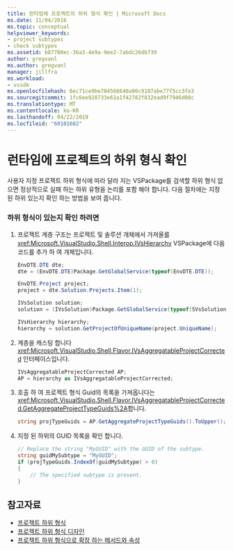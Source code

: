 ```yaml
---
title: 런타임에 프로젝트의 하위 형식 확인 | Microsoft Docs
ms.date: 11/04/2016
ms.topic: conceptual
helpviewer_keywords:
- project subtypes
- check subtypes
ms.assetid: b87780ec-36a3-4e9a-9ee2-7abdc26db739
author: gregvanl
ms.author: gregvanl
manager: jillfra
ms.workload:
- vssdk
ms.openlocfilehash: 6ec71ce9be704566640a90c9187abe77f5cc3fe3
ms.sourcegitcommit: 1fc6ee928733e61a1f42782f832ead9f7946d00c
ms.translationtype: MT
ms.contentlocale: ko-KR
ms.lasthandoff: 04/22/2019
ms.locfileid: "60101602"
---
```

# <a name="verify-subtypes-of-a-project-at-run-time"></a>런타임에 프로젝트의 하위 형식 확인
사용자 지정 프로젝트 하위 형식에 따라 달라 지는 VSPackage를 검색할 하위 형식 없으면 정상적으로 실패 하는 하위 유형을 논리를 포함 해야 합니다. 다음 절차에는 지정 된 하위 있는지 확인 하는 방법을 보여 줍니다.

### <a name="to-verify-the-presence-of-a-subtype"></a>하위 형식이 있는지 확인 하려면

1. 프로젝트 계층 구조는 프로젝트 및 솔루션 개체에서 가져올를 <xref:Microsoft.VisualStudio.Shell.Interop.IVsHierarchy> VSPackage에 다음 코드를 추가 하 여 개체입니다.

    ```csharp
    EnvDTE.DTE dte;
    dte = (EnvDTE.DTE)Package.GetGlobalService(typeof(EnvDTE.DTE));

    EnvDTE.Project project;
    project = dte.Solution.Projects.Item(1);

    IVsSolution solution;
    solution = (IVsSolution)Package.GetGlobalService(typeof(SVsSolution));

    IVsHierarchy hierarchy;
    hierarchy = solution.GetProjectOfUniqueName(project.UniqueName);

    ```

2. 계층을 캐스팅 합니다 <xref:Microsoft.VisualStudio.Shell.Flavor.IVsAggregatableProjectCorrected> 인터페이스입니다.

    ```csharp
    IVsAggregatableProjectCorrected AP;
    AP = hierarchy as IVsAggregatableProjectCorrected;

    ```

3. 호출 하 여 프로젝트 형식 Guid의 목록을 가져옵니다는 <xref:Microsoft.VisualStudio.Shell.Flavor.IVsAggregatableProjectCorrected.GetAggregateProjectTypeGuids%2A>합니다.

    ```csharp
    string projTypeGuids = AP.GetAggregateProjectTypeGuids().ToUpper();

    ```

4. 지정 된 하위의 GUID 목록을 확인 합니다.

    ```csharp
    // Replace the string "MyGUID" with the GUID of the subtype.
    string guidMySubtype = "MyGUID";
    if (projTypeGuids.IndexOf(guidMySubtype) > 0)
    {
        // The specified subtype is present.
    }
    ```

## <a name="see-also"></a>참고자료
- [프로젝트 하위 형식](../extensibility/internals/project-subtypes.md)
- [프로젝트 하위 형식 디자인](../extensibility/internals/project-subtypes-design.md)
- [프로젝트 하위 형식으로 확장 하는 메서드와 속성](../extensibility/internals/properties-and-methods-extended-by-project-subtypes.md)